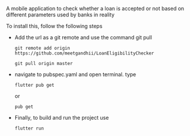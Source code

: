 A mobile application to check whether a loan is accepted or not based on different parameters used by banks in reality

To install this, follow the following steps

<ul>
  <li> Add the url as a git remote and use the command git pull</li>
  
  ```
  git remote add origin https://github.com/meetgandhii/LoanEligibilityChecker
  ```
  ```
  git pull origin master
  ```
  <li> navigate to pubspec.yaml and open terminal. type</li>
  
  ```
  flutter pub get
  ```
  or
  ``` 
  pub get 
  ```
  <li> Finally, to build and run the project use</li>
  
  ```
  flutter run
  ```
